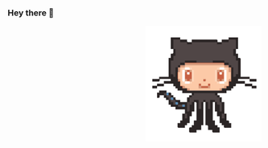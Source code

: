 ### Hey there 🚀

 


<img align='right' src="https://raw.githubusercontent.com/iCharlesZ/FigureBed/master/img/octocat.gif" width="230">


